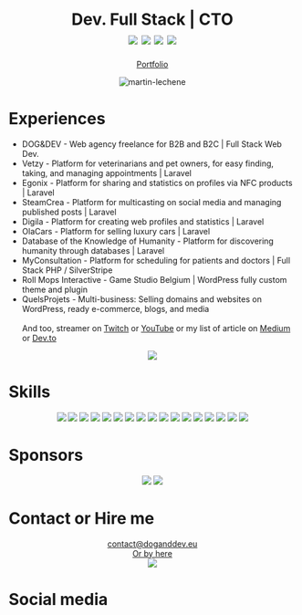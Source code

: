 <h1 align="center">
  Dev. Full Stack | CTO  <br>
  <a href="#"><img src="https://img.shields.io/badge/PHP-777BB4?style=for-the-badge&logo=php&logoColor=white"/></a>
  <a href="#"><img src="https://img.shields.io/badge/Laravel-FF2D20?style=for-the-badge&logo=laravel&logoColor=white"/></a>
  <a href="#"><img src="https://img.shields.io/badge/Symfony-000000?style=for-the-badge&logo=Symfony&logoColor=white"/></a>
  <a href="#"><img src="https://img.shields.io/badge/WordPress-0675c4?style=for-the-badge&logo=Wordpress&logoColor=white"/></a>
</h1>

<p align="center">
  <a align="center" href="https://martin.lechene.be">Portfolio</a>
</p>
<p align="center"><img src="https://komarev.com/ghpvc/?username=martin-lechene&label=Total%20views&color=a733dd&style=square" alt="martin-lechene" /></p>

# Experiences
- DOG&DEV - Web agency freelance for B2B and B2C | Full Stack Web Dev.
- Vetzy - Platform for veterinarians and pet owners, for easy finding, taking, and managing appointments | Laravel
- Egonix - Platform for sharing and statistics on profiles via NFC products | Laravel
- SteamCrea - Platform for multicasting on social media and managing published posts | Laravel
- Digila - Platform for creating web profiles and statistics | Laravel
- OlaCars - Platform for selling luxury cars | Laravel
- Database of the Knowledge of Humanity - Platform for discovering humanity through databases | Laravel
- MyConsultation - Platform for scheduling for patients and doctors | Full Stack PHP / SilverStripe
- Roll Mops Interactive - Game Studio Belgium | WordPress fully custom theme and plugin
- QuelsProjets - Multi-business: Selling domains and websites on WordPress, ready e-commerce, blogs, and media
  </br></br>
  And too, streamer on <a href="https://twitch.tv/doganddev/">Twitch</a> or <a href="https://youtube.com/@doganddev">YouTube</a> or my list of article on <a href="https://medium.com/@martinlechene">Medium</a> or <a href="https://dev.to/martinlechene">Dev.to</a></br>

<p href="#" align="center"><img src="https://github-profile-summary-cards.vercel.app/api/cards/profile-details?username=martin-lechene&theme=github_dark"/></p>

# Skills
<p align="center">
  <a href="#"><img src="https://img.shields.io/badge/PHP-777BB4?style=for-the-badge&logo=php&logoColor=white"/></a>
  <a href="#"><img src="https://img.shields.io/badge/Laravel-FF2D20?style=for-the-badge&logo=laravel&logoColor=white"/></a>
  <a href="#"><img src="https://img.shields.io/badge/Symfony-000000?style=for-the-badge&logo=Symfony&logoColor=white"/></a>
  <a href="#"><img src="https://img.shields.io/badge/WordPress-0675c4?style=for-the-badge&logo=Wordpress&logoColor=white"/></a>
  <a href="#"><img src="https://img.shields.io/badge/Lua-2C2D72?style=for-the-badge&logo=lua&logoColor=white"/></a>
  <a href="#"><img src="https://img.shields.io/badge/CSS3-1572B6?style=for-the-badge&logo=css3&logoColor=white"/></a>
  <a href="#"><img src="https://img.shields.io/badge/HTML5-E34F26?style=for-the-badge&logo=html5&logoColor=white"/></a>
  <a href="#"><img src="https://img.shields.io/badge/JavaScript-323330?style=for-the-badge&logo=javascript&logoColor=F7DF1E"/></a>
  <a href="#"><img src="https://img.shields.io/badge/json-5E5C5C?style=for-the-badge&logo=json&logoColor=white"/></a>
  <a href="#"><img src="https://img.shields.io/badge/Python-FFD43B?style=for-the-badge&logo=python&logoColor=blue"/></a>
  <a href="#"><img src="https://img.shields.io/badge/MariaDB-003545?style=for-the-badge&logo=mariadb&logoColor=white"/></a>
  <a href="#"><img src="https://img.shields.io/badge/MySQL-005C84?style=for-the-badge&logo=mysql&logoColor=white"/></a>
  <a href="#"><img src="https://img.shields.io/badge/GIT-E44C30?style=for-the-badge&logo=git&logoColor=white"/></a>
  <a href="#"><img src="https://img.shields.io/badge/Shell_Script-121011?style=for-the-badge&logo=gnu-bash&logoColor=white"/></a>
  <a href="#"><img src="https://img.shields.io/badge/powershell-5391FE?style=for-the-badge&logo=powershell&logoColor=white"/></a>
  <a href="#"><img src="https://img.shields.io/badge/windows%20terminal-4D4D4D?style=for-the-badge&logo=windows%20terminal&logoColor=white"/></a>
  <a href="#"><img src="https://img.shields.io/badge/PostgreSQL-316192?style=for-the-badge&logo=postgresql&logoColor=white"/></a>
</p>
<!--
<h2  align="center">Software skills</h2>
<a href="#"><img src="https://img.shields.io/badge/Apache-D22128?style=for-the-badge&logo=Apache&logoColor=white"/></a>
<a href="#"><img src="https://img.shields.io/badge/Composer-885630?style=for-the-badge&logo=Composer&logoColor=white"/></a>
<a href="#"><img src="https://img.shields.io/badge/Docker-2CA5E0?style=for-the-badge&logo=docker&logoColor=white"/></a>
<a href="#"><img src="https://img.shields.io/badge/Drupal-0678BE?style=for-the-badge&logo=drupal&logoColor=white"/></a>
<a href="#"><img src="https://img.shields.io/badge/GitKraken-179287?style=for-the-badge&logo=GitKraken&logoColor=white"/></a>
<a href="#"><img src="https://img.shields.io/badge/Gulp-CF4647?style=for-the-badge&logo=gulp&logoColor=white"/></a>
<a href="#"><img src="https://img.shields.io/badge/jQuery-0769AD?style=for-the-badge&logo=jquery&logoColor=white"/></a>
<a href="#"><img src="https://img.shields.io/badge/Laragon-0E83CD?style=for-the-badge&logo=Laragon&logoColor=white"/></a>
<a href="#"><img src="https://img.shields.io/badge/Laravel-FF2D20?style=for-the-badge&logo=laravel&logoColor=white"/></a>
<a href="#"><img src="https://img.shields.io/badge/livewire-4e56a6?style=for-the-badge&logo=livewire&logoColor=white"/></a>
<a href="#"><img src="https://img.shields.io/badge/Markdown-000000?style=for-the-badge&logo=markdown&logoColor=white"/></a>
<a href="#"><img src="https://img.shields.io/badge/Nginx-009639?style=for-the-badge&logo=nginx&logoColor=white"/></a>
<a href="#"><img src="https://img.shields.io/badge/Node%20js-339933?style=for-the-badge&logo=nodedotjs&logoColor=white"/></a>
<a href="#"><img src="https://img.shields.io/badge/npm-CB3837?style=for-the-badge&logo=npm&logoColor=white"/></a>
<a href="#"><img src="https://img.shields.io/badge/Packagist-F28D1A?style=for-the-badge&logo=Packagist&logoColor=white"/></a>
<a href="#"><img src="https://img.shields.io/badge/Postman-FF6C37?style=for-the-badge&logo=Postman&logoColor=white"/></a>
<a href="#"><img src="https://img.shields.io/badge/Selenium-43B02A?style=for-the-badge&logo=Selenium&logoColor=white"/></a>
<a href="#"><img src="https://img.shields.io/badge/Symfony-000000?style=for-the-badge&logo=Symfony&logoColor=white"/></a>
<a href="#"><img src="https://img.shields.io/badge/Xampp-F37623?style=for-the-badge&logo=xampp&logoColor=white"/></a>
<a href="#"><img src="https://img.shields.io/badge/Yarn-2C8EBB?style=for-the-badge&logo=yarn&logoColor=white"/></a>
<a href="#"><img src="https://img.shields.io/badge/eslint-3A33D1?style=for-the-badge&logo=eslint&logoColor=white"/></a>
<a href="#"><img src="https://img.shields.io/badge/prettier-1A2C34?style=for-the-badge&logo=prettier&logoColor=F7BA3E"/></a>
<a href="#"><img src="https://img.shields.io/badge/Airtable-18BFFF?style=for-the-badge&logo=Airtable&logoColor=white"/></a>
<a href="#"><img src="https://img.shields.io/badge/Google%20Sheets-34A853?style=for-the-badge&logo=google-sheets&logoColor=white"/></a>
<a href="#"><img src="https://img.shields.io/badge/LibreOffice-18A303?style=for-the-badge&logo=LibreOffice&logoColor=white"/></a>
<a href="#"><img src="https://img.shields.io/badge/Microsoft_Office-D83B01?style=for-the-badge&logo=microsoft-office&logoColor=white"/></a>
<a href="#"><img src="https://img.shields.io/badge/Notion-000000?style=for-the-badge&logo=notion&logoColor=white"/></a>
<a href="#"><img src="https://img.shields.io/badge/Trello-0052CC?style=for-the-badge&logo=trello&logoColor=white"/></a>
<a href="#"><img src="https://img.shields.io/badge/Amazon_AWS-FF9900?style=for-the-badge&logo=amazonaws&logoColor=white"/></a>
 <a href="#"><img src="https://img.shields.io/badge/Azure_DevOps-0078D7?style=for-the-badge&logo=azure-devops&logoColor=white"/></a> 
<a href="#"><img src="https://img.shields.io/badge/Cloudflare-F38020?style=for-the-badge&logo=Cloudflare&logoColor=white"/></a>
<a href="#"><img src="https://img.shields.io/badge/Digital_Ocean-0080FF?style=for-the-badge&logo=DigitalOcean&logoColor=white"/></a>
<a href="#"><img src="https://img.shields.io/badge/GitHub_Actions-2088FF?style=for-the-badge&logo=github-actions&logoColor=white"/></a>
<a href="#"><img src="https://img.shields.io/badge/Google_Cloud-4285F4?style=for-the-badge&logo=google-cloud&logoColor=white"/></a>
<a href="#"><img src="https://img.shields.io/badge/Heroku-430098?style=for-the-badge&logo=heroku&logoColor=white"/></a>
<a href="#"><img src="https://img.shields.io/badge/Hetzner-D50C2D?style=for-the-badge&logo=hetzner&logoColor=white"/></a>
<a href="#"><img src="https://img.shields.io/badge/microsoft%20azure-0089D6?style=for-the-badge&logo=microsoft-azure&logoColor=white"/></a>
<a href="#"><img src="https://img.shields.io/badge/Elastic_Search-005571?style=for-the-badge&logo=elasticsearch&logoColor=white"/></a>
<a href="#"><img src="https://img.shields.io/badge/-PHPStorm-181717?style=for-the-badge&logo=phpstorm&logoColor=white"/></a>
<a href="#"><img src="https://img.shields.io/badge/WebStorm-000000?style=for-the-badge&logo=WebStorm&logoColor=white"/></a>
<a href="#"><img src="https://img.shields.io/badge/VSCode-0078D4?style=for-the-badge&logo=visual%20studio%20code&logoColor=white"/></a>
<a href="#"><img src="https://img.shields.io/badge/VirtualBox-21416b?style=for-the-badge&logo=VirtualBox&logoColor=white"/></a>
<a href="#"><img src="https://img.shields.io/badge/VMware-231f20?style=for-the-badge&logo=VMware&logoColor=white"/></a>
<a href="#"><img src="https://img.shields.io/badge/Vagrant-1868F2?style=for-the-badge&logo=Vagrant&logoColor=white"/></a>
<a href="#"><img src="https://img.shields.io/badge/Brave-FF1B2D?style=for-the-badge&logo=Brave&logoColor=white"/></a>
<a href="#"><img src="https://img.shields.io/badge/DuckDuckGo-DE5833?style=for-the-badge&logo=DuckDuckGo&logoColor=white"/></a>
<a href="#"><img src="https://img.shields.io/badge/Firefox_Browser-FF7139?style=for-the-badge&logo=Firefox-Browser&logoColor=white"/></a>
<a href="#"><img src="https://img.shields.io/badge/Github%20Actions-282a2e?style=for-the-badge&logo=githubactions&logoColor=367cfe"/></a>
<a href="#"><img src="https://img.shields.io/badge/Jira-0052CC?style=for-the-badge&logo=Jira&logoColor=white"/></a>
<a href="#"><img src="https://img.shields.io/badge/Sentry-black?style=for-the-badge&logo=Sentry&logoColor=#362D59"/></a>


<!-- <h2  align="center">O.S </h2>
<p align="center">

<a href="#"><img src="https://img.shields.io/badge/Android-3DDC84?style=for-the-badge&logo=android&logoColor=white"/></a>
<a href="#"><img src="https://img.shields.io/badge/Debian-A81D33?style=for-the-badge&logo=debian&logoColor=white"/></a>
<a href="#"><img src="https://img.shields.io/badge/iOS-000000?style=for-the-badge&logo=ios&logoColor=white"/></a>
<a href="#"><img src="https://img.shields.io/badge/mac%20os-000000?style=for-the-badge&logo=apple&logoColor=white"/></a>
<a href="#"><img src="https://img.shields.io/badge/Microsoft-666666?style=for-the-badge&logo=microsoft&logoColor=white"/></a>
<a href="#"><img src="https://img.shields.io/badge/Linux-FCC624?style=for-the-badge&logo=linux&logoColor=black"/></a>
<a href="#"><img src="https://img.shields.io/badge/Tails%20-56347C?&style=for-the-badge&logo=tails&logoColor=white"/></a>
<a href="#"><img src="https://img.shields.io/badge/Ubuntu-E95420?style=for-the-badge&logo=ubuntu&logoColor=white"/></a>
<a href="#"><img src="https://img.shields.io/badge/Windows-0078D6?style=for-the-badge&logo=windows&logoColor=white"/></a>
<a href="#"><img src="https://img.shields.io/badge/Arduino-00979D?style=for-the-badge&logo=Arduino&logoColor=white"/></a>
<a href="#"><img src="https://img.shields.io/badge/Raspberry%20Pi-A22846?style=for-the-badge&logo=Raspberry%20Pi&logoColor=white"/></a>
</p>

<h2  align="center">Desgin </h2>
<a href="#"><img src="https://img.shields.io/badge/Adobe%20Creative%20Cloud-DA1F26?style=for-the-badge&logo=Adobe%20Creative%20Cloud&logoColor=white"/></a>
<a href="#"><img src="https://img.shields.io/badge/Adobe%20XD-470137?style=for-the-badge&logo=Adobe%20XD&logoColor=#FF61F6"/></a>
<a href="#"><img src="https://img.shields.io/badge/Canva-%2300C4CC.svg?&style=for-the-badge&logo=Canva&logoColor=white"/></a>
<a href="#"><img src="https://img.shields.io/badge/Figma-F24E1E?style=for-the-badge&logo=figma&logoColor=white"/></a>
<a href="#"><img src="https://img.shields.io/badge/Tailwind_CSS-38B2AC?style=for-the-badge&logo=tailwind-css&logoColor=white"/></a>
<a href="#"><img src="https://img.shields.io/badge/Vite-B73BFE?style=for-the-badge&logo=vite&logoColor=FFD62E"/></a>
<a href="#"><img src="https://img.shields.io/badge/Webpack-8DD6F9?style=for-the-badge&logo=Webpack&logoColor=white"/></a>
<a href="#"><img src="https://img.shields.io/badge/Sass-CC6699?style=for-the-badge&logo=sass&logoColor=white"/></a>
<a href="#"><img src="https://img.shields.io/badge/Bootstrap-563D7C?style=for-the-badge&logo=bootstrap&logoColor=white"/></a>
<a href="#"><img src="https://img.shields.io/badge/Font_Awesome-339AF0?style=for-the-badge&logo=fontawesome&logoColor=white"/></a>
<a href="#"><img src="https://img.shields.io/badge/daisyUI-1ad1a5?style=for-the-badge&logo=daisyui&logoColor=white"/></a>-->

<!-- <h2  align="center">Educations</h2>-->
<!-- <a href="#"><img src="https://img.shields.io/badge/freecodecamp-27273D?style=for-the-badge&logo=freecodecamp&logoColor=white"/></a>
<a href="#"><img src="https://img.shields.io/badge/Khan%20Academy-14BF96?style=for-the-badge&logo=Khan%20Academy&logoColor=white"/></a>
<a href="#"><img src="https://img.shields.io/badge/MDN_Web_Docs-black?style=for-the-badge&logo=mdnwebdocs&logoColor=white"/></a>
<a href="#"><img src="https://img.shields.io/badge/Udemy-EC5252?style=for-the-badge&logo=Udemy&logoColor=white"/></a>
<a href="#"><img src="https://img.shields.io/badge/W3Schools-04AA6D?style=for-the-badge&logo=W3Schools&logoColor=white"/></a> -->


<!-- 
<h2  align="center">My socials </h2>
<p align="center">
  <!-- - <a href="https://blockchain.com/martin-lechene"><img src="ttps://img.shields.io/badge/Blockchain.com-121D33?logo=blockchaindotcom&logoColor=fff&style=for-the-badge"/></a> -->
 <!-- <a href="https://coinbase.com/martin-lechene"><img src="https://img.shields.io/badge/Coinbase-0052FF?style=for-the-badge&logo=Coinbase&logoColor=white"/></a>
 <a href="https://blogger.com/martin-lechene"><img src="https://img.shields.io/badge/Blogger-FF5722?style=for-the-badge&logo=blogger&logoColor=white"/></a>
 <a href="https://dev.to/martinlechene"><img src="https://img.shields.io/badge/dev.to-0A0A0A?style=for-the-badge&logo=devdotto&logoColor=white"/></a>
 <a href="https://auth.geeksforgeeks.org/user/martinlechene"><img src="https://img.shields.io/badge/GeeksforGeeks-298D46?style=for-the-badge&logo=geeksforgeeks&logoColor=white"/></a>
 <a href="https://medium.com/@martinlechene"><img src="https://img.shields.io/badge/Medium-12100E?style=for-the-badge&logo=medium&logoColor=white"/></a>
 <a href="https://anilist.co/user/martinlechene/"><img src="https://img.shields.io/badge/AniList-02A9FF?style=for-the-badge&logo=AniList&logoColor=white"/></a>
 <a href="#"><img src="https://img.shields.io/badge/Code%20Climate-000000?style=for-the-badge&logo=Code%20Climate&logoColor=white"/></a>
 <a href="https://community.codenewbie.org/martinlechene"><img src="https://img.shields.io/badge/CodeNewbie-9013FE?style=for-the-badge&logo=CodeNewbie&logoColor=white"/></a>
 <a href="https://profile.codersrank.io/user/martin-lechene/"><img src="https://img.shields.io/badge/CodersRank-67A4AC?style=for-the-badge&logo=CodersRank&logoColor=white"/></a>
 <a href="https://deepnote.com/@doganddev"><img src="https://img.shields.io/badge/Deepnote-3793EF?style=for-the-badge&logo=Deepnote&logoColor=white"/></a>
 <a href="https://www.kaggle.com/martinlechene"><img src="https://img.shields.io/badge/Kaggle-20BEFF?style=for-the-badge&logo=Kaggle&logoColor=white"/></a>
 <a href="https://profiles.topcoder.com/martinlechene"><img src="https://img.shields.io/badge/Topcoder-29A7DF?style=for-the-badge&logo=Topcoder&logoColor=white"/></a>
 <img src="https://img.shields.io/badge/Binance-FCD535?style=for-the-badge&logo=binance&logoColor=white"/>
 <img src="https://img.shields.io/badge/Ethereum-3C3C3D?style=for-the-badge&logo=Ethereum&logoColor=white"/>
 <img src="https://img.shields.io/badge/Litecoin-A6A9AA?style=for-the-badge&logo=Litecoin&logoColor=white"/>
 <img src="https://img.shields.io/badge/polkadot-E6007A?style=for-the-badge&logo=polkadot&logoColor=000"/>
<a href="#"><img src="https://img.shields.io/badge/Academia-fff?style=for-the-badge&logo=academia&logoColor=black"/></a>
<a href="#"><img src="https://img.shields.io/badge/-Behance-blue?style=for-the-badge&logo=behance&logoColor=white"/></a>
<a href="#"><img src="https://img.shields.io/badge/bio.link-000000%7D?style=for-the-badge&logo=biolink&logoColor=white"/></a>
<a href="#"><img src="https://img.shields.io/badge/Bitbucket-0747a6?style=for-the-badge&logo=bitbucket&logoColor=white"/></a>
<a href="#"><img src="https://img.shields.io/badge/Codepen-000000?style=for-the-badge&logo=codepen&logoColor=white"/></a>
<a href="#"><img src="https://img.shields.io/badge/Codewars-B1361E?style=for-the-badge&logo=Codewars&logoColor=white"/></a>
<a href="#"><img src="https://img.shields.io/badge/Devpost-003E54?style=for-the-badge&logo=Devpost&logoColor=white"/></a>
<a href="#"><img src="https://img.shields.io/badge/Facebook-1877F2?style=for-the-badge&logo=facebook&logoColor=white"/></a>
<a href="#"><img src="https://img.shields.io/badge/GitHub-100000?style=for-the-badge&logo=github&logoColor=white"/></a>
<a href="#"><img src="https://img.shields.io/badge/GitLab-330F63?style=for-the-badge&logo=gitlab&logoColor=white"/></a>
<a href="#"><img src="https://img.shields.io/badge/Instagram-E4405F?style=for-the-badge&logo=instagram&logoColor=white"/></a>
<a href="#"><img src="https://img.shields.io/badge/Kaggle-20BEFF?style=for-the-badge&logo=Kaggle&logoColor=white"/></a>
<a href="#"><img src="https://img.shields.io/badge/LinkedIn-0077B5?style=for-the-badge&logo=linkedin&logoColor=white"/></a>
<a href="#"><img src="https://img.shields.io/badge/linktree-39E09B?style=for-the-badge&logo=linktree&logoColor=white"/></a>
<a href="#"><img src="https://img.shields.io/badge/Reddit-FF4500?style=for-the-badge&logo=reddit&logoColor=white"/></a>
<a href="#"><img src="https://img.shields.io/badge/Sourcetree-0052CC?style=for-the-badge&logo=Sourcetree&logoColor=white"/></a>
<a href="#"><img src="https://img.shields.io/badge/Stack_Overflow-FE7A16?style=for-the-badge&logo=stack-overflow&logoColor=white"/></a>
<a href="#"><img src="https://img.shields.io/badge/connect-%2300843e.svg?style=for-the-badge&logo=symfony&logoColor=white"/></a>
<a href="#"><img src="https://img.shields.io/badge/TikTok-000000?style=for-the-badge&logo=tiktok&logoColor=white"/></a>
<a href="#"><img src="https://img.shields.io/badge/Apple_Podcasts-9933CC?style=for-the-badge&logo=apple-podcasts&logoColor=white"/></a>
<a href="#"><img src="https://img.shields.io/badge/Audacity-0000CC?style=for-the-badge&logo=audacity&logoColor=white"/></a>
<a href="#"><img src="https://img.shields.io/badge/SoundCloud-FF3300?style=for-the-badge&logo=soundcloud&logoColor=white"/></a>
<a href="#"><img src="https://img.shields.io/badge/Spotify-1ED760?&style=for-the-badge&logo=spotify&logoColor=white"/></a>
<a href="#"><img src="https://img.shields.io/badge/YouTube_Music-FF0000?style=for-the-badge&logo=youtube-music&logoColor=white"/></a>
<a href="#"><img src="https://img.shields.io/badge/Amazon%20Prime-00A8E1?style=for-the-badge&logo=netflix&logoColor=white"/></a>
<a href="#"><img src="https://img.shields.io/badge/Facebook_Gaming-005FED?style=for-the-badge&logo=facebook-gaming&logoColor=white"/></a>
<a href="#"><img src="https://img.shields.io/badge/Twitch-9146FF?style=for-the-badge&logo=twitch&logoColor=white"/></a>
<a href="#"><img src=https://img.shields.io/badge/YouTube-FF0000?style=for-the-badge&logo=youtube&logoColor=white#"/></a>
<a href="#"><img src="https://img.shields.io/badge/AngelList-000000?style=for-the-badge&logo=AngelList&logoColor=white"/></a>
<a href="#"><img src="https://img.shields.io/badge/fiverr-1DBF73?style=for-the-badge&logo=fiverr&logoColor=white"/></a>
<a href="#"><img src="https://img.shields.io/badge/Freelancer-29B2FE?style=for-the-badge&logo=Freelancer&logoColor=white"/></a>
<a href="#"><img src="https://img.shields.io/badge/Glassdoor-0CAA41?style=for-the-badge&logo=glassdoor&logoColor=white"/></a>
<a href="#"><img src="https://img.shields.io/badge/Indeed-003A9B?style=for-the-badge&logo=Indeed&logoColor=white"/></a>
<a href="#"><img src="https://img.shields.io/badge/Toptal-3863A0?style=for-the-badge&logo=Toptal&logoColor=white"/></a>
<a href="#"><img src="https://img.shields.io/badge/UpWork-6FDA44?style=for-the-badge&logo=Upwork&logoColor=white"/></a>
  <a href="#"><img src="https://img.shields.io/badge/Discord-5865F2?style=for-the-badge&logo=discord&logoColor=white"/></a> 
    <a href="#"><img src="https://img.shields.io/badge/Epic%20Games-313131?style=for-the-badge&logo=Epic%20Games&logoColor=white"/></a>
    <a href="#"><img src="https://img.shields.io/badge/Origin-148EFF?style=for-the-badge&logo=origin&logoColor=white"/></a>
    <a href="#"><img src="https://img.shields.io/badge/PlayStation-003791?style=for-the-badge&logo=playstation&logoColor=white"/></a>
    <a href="#"><img src="https://img.shields.io/badge/Steam-000000?style=for-the-badge&logo=steam&logoColor=white"/></a>
    <a href="#"><img src="https://img.shields.io/badge/Xbox-107C10?style=for-the-badge&logo=xbox&logoColor=white"/></a> -->
                                                                  
# Sponsors
<p align="center">
  <a href="https://www.buymeacoffee.com/doganddev"><img src="https://img.shields.io/badge/Buy_Me_A_Coffee-FFDD00?style=for-the-badge&logo=buy-me-a-coffee&logoColor=black"/></a>
<!--   <a href="#"><img src="https://img.shields.io/badge/Patreon-F96854?style=for-the-badge&logo=patreon&logoColor=white"/></a> -->
<!--   <a href="#"><img src="https://img.shields.io/badge/PayPal-00457C?style=for-the-badge&logo=paypal&logoColor=white"/></a> -->
  <a href="https://github.com/sponsors/martin-lechene"><img src="https://img.shields.io/badge/sponsor-30363D?style=for-the-badge&logo=GitHub-Sponsors&logoColor=#white"/></a>
<!--   <a href="#"><img src="https://img.shields.io/badge/Stripe-626CD9?style=for-the-badge&logo=Stripe&logoColor=white"/></a> -->
 </p>

# Contact or Hire me
<p align="center">
  <a href="mailto:contact@doganddev.eu">contact@doganddev.eu</a> </br>
  <a href="mailto:martin@lechene.be">Or by here</a> </br>
 <a href="https://about.me/martinlechene/"><img src='https://img.shields.io/badge/website-000000?style=for-the-badge&logo=About.me&logoColor=white'/></a>
</p>

# Social media
<!-- <p align="center">
    <a href="https://www.instagram.com/doganddev/">Instagram</a> </br>
    <a href="https://www.youtube.com/@doganddev">Youtube</a></br>
    <a href="https://github.com/martin-lechene">Github</a></br>
    <a href="https://www.buymeacoffee.com/doganddev">Buy Me a Coffee</a></br>
    <a href="https://kick.com/doganddev"> Kick</a></br>
    <a href="https://www.twitch.tv/doganddev">Twitch</a></br>
    <a href="https://www.tiktok.com/@doganddev">TikTok</a></br>
    <a href="https://www.facebook.com/doganddev">Facebook</a></br>
    <a href="https://discord.com/invite/kAmMBcMJnn">Discord</a></br>
    <a href="https://www.linkedin.com/company/doganddev">Linkedin Entreprise</a></br>
    <a href="https://www.linkedin.com/in/martin-lechene/">Linkedin Perso</a></br>
    <a href="https://open.spotify.com/user/316m3ticwtzpb6rnjzdw7ijekjeu?si=58223db124954b19&nd=1">Spotify</a></br>
    <a href="https://stackoverflow.com/users/14110654/dog-and-dev">Stack Overflow</a></br>
    <a href="https://medium.com/@martinlechene">Medium Blog</a></br>
    <a href="https://www.reddit.com/user/DOGANDDEV">Reddit</a></br>
</p>-->
